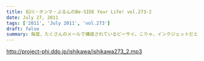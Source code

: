 ```yaml
---
title: 石川・ホンマ・ぶるんのBe-SIDE Your Life! vol.273-2
date: July 27, 2011
tags: ['2011', 'July 2011', 'vol.273']
draft: false
summary: 毎度、たくさんのメールで構成されているビーサイ。こりゃ、インクジェットだと相当時間かかるな・・・そんな分量が毎回になっております。NAMAE
---
```


http://project-phi.ddo.jp/ishikawa/ishikawa273_2.mp3